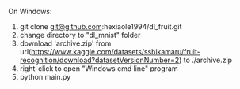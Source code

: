 On Windows:
1. git clone git@github.com:hexiaole1994/dl_fruit.git
2. change directory to "dl_mnist" folder
3. download 'archive.zip' from url(https://www.kaggle.com/datasets/sshikamaru/fruit-recognition/download?datasetVersionNumber=2) to ./archive.zip
4. right-click to open "Windows cmd line" program
5. python main.py
